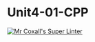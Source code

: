 # Unit4-01-CPP
[![Mr Coxall's Super Linter](https://github.com/ICS3U-C-Programming-Remy-S/Unit4-01-CPP/workflows/Mr%20Coxall's%20Super%20Linter/badge.svg)](https://github.com/ICS3U-C-Programming-Remy-S/Unit4-01-CPP/actions/)
